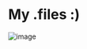 # My .files :)



![image](https://user-images.githubusercontent.com/73443709/187669467-bff78e57-a0b9-48b6-892a-c6fdfe69c546.png)
